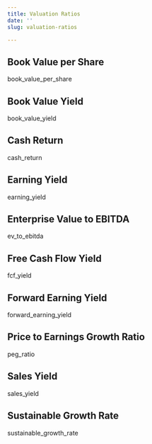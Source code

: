 ```yaml
---
title: Valuation Ratios
date: ''
slug: valuation-ratios

---
```

## Book Value per Share

book_value_per_share

## Book Value Yield

book_value_yield

## Cash Return

cash_return

## Earning Yield

earning_yield

## Enterprise Value to EBITDA

ev_to_ebitda

## Free Cash Flow Yield

fcf_yield

## Forward Earning Yield

forward_earning_yield

## Price to Earnings Growth Ratio

peg_ratio

## Sales Yield

sales_yield

## Sustainable Growth Rate

sustainable_growth_rate